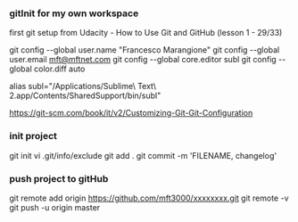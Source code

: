 ### gitInit for my own workspace

first git setup from Udacity - How to Use Git and GitHub (lesson 1 - 29/33)

git config --global user.name "Francesco Marangione"
git config --global user.email mft@mftnet.com
git config --global core.editor subl
git config --global color.diff auto

alias subl="/Applications/Sublime\ Text\ 2.app/Contents/SharedSupport/bin/subl"

https://git-scm.com/book/it/v2/Customizing-Git-Git-Configuration

### init project

git init
vi .git/info/exclude 
git add .
git commit -m 'FILENAME, changelog'

### push project to gitHub

git remote add origin https://github.com/mft3000/xxxxxxxx.git
git remote -v
git push -u origin master
